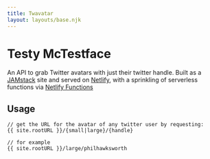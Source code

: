 ```yaml
---
title: Twavatar
layout: layouts/base.njk
---
```


# Testy McTestface

An API to grab Twitter avatars with just their twitter handle. Built as a [JAMstack](https://jamstack.org) site and served on [Netlify](https://netlify.com), with a sprinkling of serverless functions via [Netlify Functions](https://www.netlify.com/blog/2018/03/20/netlifys-aws-lambda-functions-bring-the-backend-to-your-frontend-workflow/)

## Usage

```
// get the URL for the avatar of any twitter user by requesting:
{{ site.rootURL }}/{small|large}/{handle}

// for example
{{ site.rootURL }}/large/philhawksworth

```
